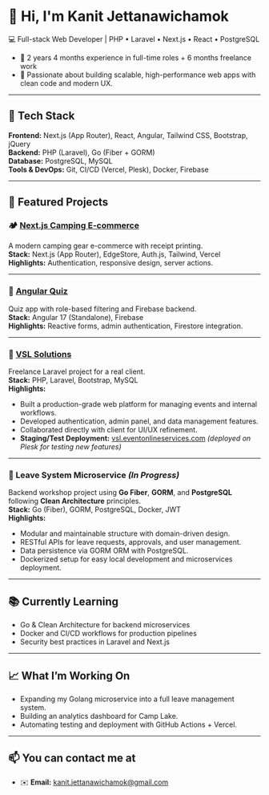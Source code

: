# 👋 Hi, I'm Kanit Jettanawichamok

💻 Full-stack Web Developer | PHP • Laravel • Next.js • React • PostgreSQL
- 🚀 2 years 4 months experience in full-time roles + 6 months freelance work
- 🚀 Passionate about building scalable, high-performance web apps with clean code and modern UX.

---

## 🧰 Tech Stack

**Frontend:** Next.js (App Router), React, Angular, Tailwind CSS, Bootstrap, jQuery  
**Backend:** PHP (Laravel), Go (Fiber + GORM)  
**Database:** PostgreSQL, MySQL  
**Tools & DevOps:** Git, CI/CD (Vercel, Plesk), Docker, Firebase  

---

## 🧩 Featured Projects

### 🏕️ [Next.js Camping E-commerce](https://camp-lake.vercel.app)
A modern camping gear e-commerce with receipt printing.  
**Stack:** Next.js (App Router), EdgeStore, Auth.js, Tailwind, Vercel  
**Highlights:** Authentication, responsive design, server actions.

---

### 🧠 [Angular Quiz](https://angularquiz-84f99.web.app)
Quiz app with role-based filtering and Firebase backend.  
**Stack:** Angular 17 (Standalone), Firebase  
**Highlights:** Reactive forms, admin authentication, Firestore integration.

---

### 🐘 [VSL Solutions](https://vsl-solutions.com)
Freelance Laravel project for a real client.  
**Stack:** PHP, Laravel, Bootstrap, MySQL  
**Highlights:**  
- Built a production-grade web platform for managing events and internal workflows.  
- Developed authentication, admin panel, and data management features.  
- Collaborated directly with client for UI/UX refinement.  
- **Staging/Test Deployment:** [vsl.eventonlineservices.com](https://vsl.eventonlineservices.com) *(deployed on Plesk for testing new features)*

---

### 🐹 Leave System Microservice *(In Progress)*
Backend workshop project using **Go Fiber**, **GORM**, and **PostgreSQL** following **Clean Architecture** principles.  
**Stack:** Go (Fiber), GORM, PostgreSQL, Docker, JWT  
**Highlights:**  
- Modular and maintainable structure with domain-driven design.  
- RESTful APIs for leave requests, approvals, and user management.  
- Data persistence via GORM ORM with PostgreSQL.  
- Dockerized setup for easy local development and microservices deployment.

---

## 📚 Currently Learning
- Go & Clean Architecture for backend microservices  
- Docker and CI/CD workflows for production pipelines  
- Security best practices in Laravel and Next.js

---

## 📈 What I’m Working On
- Expanding my Golang microservice into a full leave management system.  
- Building an analytics dashboard for Camp Lake.  
- Automating testing and deployment with GitHub Actions + Vercel.

---

## 📫 You can contact me at
- ✉️ **Email:** kanit.jettanawichamok@gmail.com  
